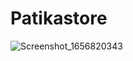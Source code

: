 # Patikastore

![Screenshot_1656820343](https://user-images.githubusercontent.com/69719126/177023865-0ff6b219-afab-4ddc-98d5-a04d3f7208f4.png)

